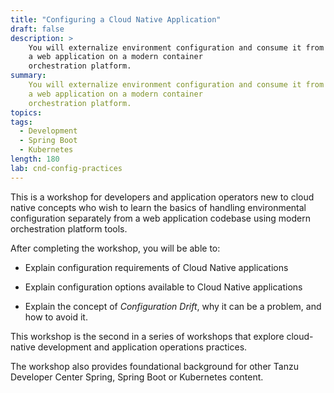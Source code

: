 ```yaml
---
title: "Configuring a Cloud Native Application"
draft: false
description: >
    You will externalize environment configuration and consume it from
    a web application on a modern container
    orchestration platform.
summary:
    You will externalize environment configuration and consume it from
    a web application on a modern container
    orchestration platform.
topics:
tags:
  - Development
  - Spring Boot
  - Kubernetes
length: 180
lab: cnd-config-practices
---
```


This is a workshop for developers and application operators
new to cloud native concepts who wish to learn the basics of
handling environmental configuration separately from a web application
codebase using modern orchestration platform tools.

After completing the workshop, you will be able to:

-   Explain configuration requirements of Cloud Native applications

-   Explain configuration options available to Cloud Native applications

-   Explain the concept of *Configuration Drift*,
    why it can be a problem,
    and how to avoid it.

This workshop is the second in a series of workshops that explore
cloud-native development and application operations practices.

The workshop also provides foundational background for other Tanzu
Developer Center Spring, Spring Boot or Kubernetes content.